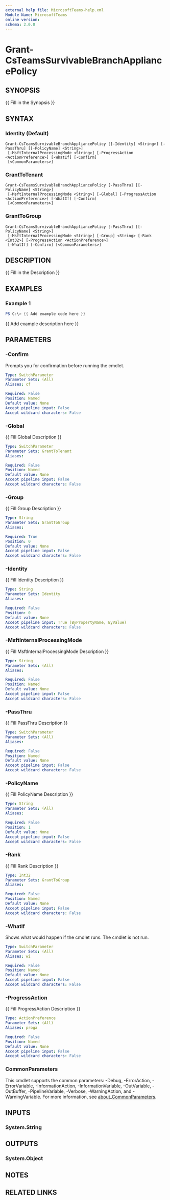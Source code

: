 ```yaml
---
external help file: MicrosoftTeams-help.xml
Module Name: MicrosoftTeams
online version:
schema: 2.0.0
---
```


# Grant-CsTeamsSurvivableBranchAppliancePolicy

## SYNOPSIS
{{ Fill in the Synopsis }}

## SYNTAX

### Identity (Default)
```
Grant-CsTeamsSurvivableBranchAppliancePolicy [[-Identity] <String>] [-PassThru] [[-PolicyName] <String>]
 [-MsftInternalProcessingMode <String>] [-ProgressAction <ActionPreference>] [-WhatIf] [-Confirm]
 [<CommonParameters>]
```

### GrantToTenant
```
Grant-CsTeamsSurvivableBranchAppliancePolicy [-PassThru] [[-PolicyName] <String>]
 [-MsftInternalProcessingMode <String>] [-Global] [-ProgressAction <ActionPreference>] [-WhatIf] [-Confirm]
 [<CommonParameters>]
```

### GrantToGroup
```
Grant-CsTeamsSurvivableBranchAppliancePolicy [-PassThru] [[-PolicyName] <String>]
 [-MsftInternalProcessingMode <String>] [-Group] <String> [-Rank <Int32>] [-ProgressAction <ActionPreference>]
 [-WhatIf] [-Confirm] [<CommonParameters>]
```

## DESCRIPTION
{{ Fill in the Description }}

## EXAMPLES

### Example 1
```powershell
PS C:\> {{ Add example code here }}
```

{{ Add example description here }}

## PARAMETERS

### -Confirm
Prompts you for confirmation before running the cmdlet.

```yaml
Type: SwitchParameter
Parameter Sets: (All)
Aliases: cf

Required: False
Position: Named
Default value: None
Accept pipeline input: False
Accept wildcard characters: False
```

### -Global
{{ Fill Global Description }}

```yaml
Type: SwitchParameter
Parameter Sets: GrantToTenant
Aliases:

Required: False
Position: Named
Default value: None
Accept pipeline input: False
Accept wildcard characters: False
```

### -Group
{{ Fill Group Description }}

```yaml
Type: String
Parameter Sets: GrantToGroup
Aliases:

Required: True
Position: 0
Default value: None
Accept pipeline input: False
Accept wildcard characters: False
```

### -Identity
{{ Fill Identity Description }}

```yaml
Type: String
Parameter Sets: Identity
Aliases:

Required: False
Position: 0
Default value: None
Accept pipeline input: True (ByPropertyName, ByValue)
Accept wildcard characters: False
```

### -MsftInternalProcessingMode
{{ Fill MsftInternalProcessingMode Description }}

```yaml
Type: String
Parameter Sets: (All)
Aliases:

Required: False
Position: Named
Default value: None
Accept pipeline input: False
Accept wildcard characters: False
```

### -PassThru
{{ Fill PassThru Description }}

```yaml
Type: SwitchParameter
Parameter Sets: (All)
Aliases:

Required: False
Position: Named
Default value: None
Accept pipeline input: False
Accept wildcard characters: False
```

### -PolicyName
{{ Fill PolicyName Description }}

```yaml
Type: String
Parameter Sets: (All)
Aliases:

Required: False
Position: 1
Default value: None
Accept pipeline input: False
Accept wildcard characters: False
```

### -Rank
{{ Fill Rank Description }}

```yaml
Type: Int32
Parameter Sets: GrantToGroup
Aliases:

Required: False
Position: Named
Default value: None
Accept pipeline input: False
Accept wildcard characters: False
```

### -WhatIf
Shows what would happen if the cmdlet runs.
The cmdlet is not run.

```yaml
Type: SwitchParameter
Parameter Sets: (All)
Aliases: wi

Required: False
Position: Named
Default value: None
Accept pipeline input: False
Accept wildcard characters: False
```

### -ProgressAction
{{ Fill ProgressAction Description }}

```yaml
Type: ActionPreference
Parameter Sets: (All)
Aliases: proga

Required: False
Position: Named
Default value: None
Accept pipeline input: False
Accept wildcard characters: False
```

### CommonParameters
This cmdlet supports the common parameters: -Debug, -ErrorAction, -ErrorVariable, -InformationAction, -InformationVariable, -OutVariable, -OutBuffer, -PipelineVariable, -Verbose, -WarningAction, and -WarningVariable. For more information, see [about_CommonParameters](http://go.microsoft.com/fwlink/?LinkID=113216).

## INPUTS

### System.String

## OUTPUTS

### System.Object
## NOTES

## RELATED LINKS
